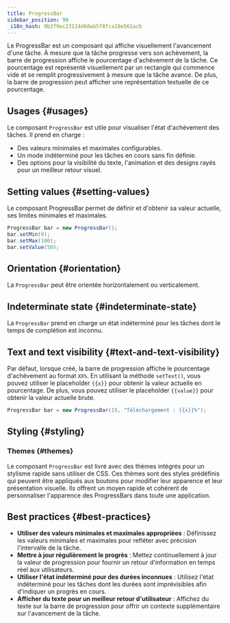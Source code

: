 ```yaml
---
title: ProgressBar
sidebar_position: 90
_i18n_hash: 9b2f9ec23124d60ab5f8fca18e561acb
---
```

<DocChip chip='shadow' />
<DocChip chip='name' label="dwc-progressbar" />
<DocChip chip='since' label='24.02' />
<JavadocLink type="foundation" location="com/webforj/component/progressbar/ProgressBar" top='true'/>

Le ProgressBar est un composant qui affiche visuellement l'avancement d'une tâche. À mesure que la tâche progresse vers son achèvement, la barre de progression affiche le pourcentage d'achèvement de la tâche. Ce pourcentage est représenté visuellement par un rectangle qui commence vide et se remplit progressivement à mesure que la tâche avance. De plus, la barre de progression peut afficher une représentation textuelle de ce pourcentage.

<ComponentDemo 
path='/webforj/progressbarbasic?' 
javaE='https://raw.githubusercontent.com/webforj/webforj-documentation/refs/heads/main/src/main/java/com/webforj/samples/views/progressbar/ProgressBarBasicView.java'
height='150px'
/>

## Usages {#usages}

Le composant `ProgressBar` est utile pour visualiser l'état d'achèvement des tâches. Il prend en charge :

- Des valeurs minimales et maximales configurables.
- Un mode indéterminé pour les tâches en cours sans fin définie.
- Des options pour la visibilité du texte, l'animation et des designs rayés pour un meilleur retour visuel.

## Setting values {#setting-values}

Le composant ProgressBar permet de définir et d'obtenir sa valeur actuelle, ses limites minimales et maximales.

```java showLineNumbers
ProgressBar bar = new ProgressBar();
bar.setMin(0);
bar.setMax(100);
bar.setValue(50);
```

## Orientation {#orientation}

La `ProgressBar` peut être orientée horizontalement ou verticalement.

<ComponentDemo 
path='/webforj/progressbarorientation?' 
javaE='https://raw.githubusercontent.com/webforj/webforj-documentation/refs/heads/main/src/main/java/com/webforj/samples/views/progressbar/ProgressBarOrientationView.java'
height='175px'
/>

## Indeterminate state {#indeterminate-state}

La `ProgressBar` prend en charge un état indéterminé pour les tâches dont le temps de complétion est inconnu.

<ComponentDemo 
path='/webforj/progressbardeterminate?' 
javaE='https://raw.githubusercontent.com/webforj/webforj-documentation/refs/heads/main/src/main/java/com/webforj/samples/views/progressbar/ProgressBarDeterminateView.java'
height='25px'
/>

## Text and text visibility {#text-and-text-visibility}

Par défaut, lorsque créé, la barre de progression affiche le pourcentage d'achèvement au format `XX%`. En utilisant la méthode `setText()`, vous pouvez utiliser le placeholder `{{x}}` pour obtenir la valeur actuelle en pourcentage. De plus, vous pouvez utiliser le placeholder `{{value}}` pour obtenir la valeur actuelle brute.

```java
ProgressBar bar = new ProgressBar(15, "Téléchargement : {{x}}%");
```

## Styling {#styling}

### Themes {#themes}

Le composant `ProgressBar` est livré avec des <JavadocLink type="foundation" location="com/webforj/component/Theme"> thèmes </JavadocLink> intégrés pour un stylisme rapide sans utiliser de CSS. Ces thèmes sont des styles prédéfinis qui peuvent être appliqués aux boutons pour modifier leur apparence et leur présentation visuelle. Ils offrent un moyen rapide et cohérent de personnaliser l'apparence des ProgressBars dans toute une application.

<ComponentDemo 
path='/webforj/progressbarthemes?' 
javaE='https://raw.githubusercontent.com/webforj/webforj-documentation/refs/heads/main/src/main/java/com/webforj/samples/views/progressbar/ProgressBarThemesView.java'
height='320px'
/>

<TableBuilder name="ProgressBar" />

## Best practices {#best-practices}

- **Utiliser des valeurs minimales et maximales appropriées** : Définissez les valeurs minimales et maximales pour refléter avec précision l'intervalle de la tâche.
- **Mettre à jour régulièrement le progrès** : Mettez continuellement à jour la valeur de progression pour fournir un retour d'information en temps réel aux utilisateurs.
- **Utiliser l'état indéterminé pour des durées inconnues** : Utilisez l'état indéterminé pour les tâches dont les durées sont imprévisibles afin d'indiquer un progrès en cours.
- **Afficher du texte pour un meilleur retour d'utilisateur** : Affichez du texte sur la barre de progression pour offrir un contexte supplémentaire sur l'avancement de la tâche.
